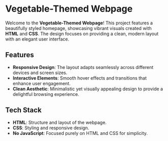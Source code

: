 # Vegetable-Themed Webpage

Welcome to the **Vegetable-Themed Webpage**! 
This project features a beautifully styled homepage, showcasing vibrant visuals created with **HTML** and **CSS**.
The design focuses on providing a clean, modern layout with an elegant user interface.

## Features

- **Responsive Design**: The layout adapts seamlessly across different devices and screen sizes.
- **Interactive Elements**: Smooth hover effects and transitions that enhance user engagement.
- **Clean Aesthetic**: Minimalistic yet visually appealing design to provide a delightful browsing experience.

## Tech Stack

- **HTML**: Structure and layout of the webpage.
- **CSS**: Styling and responsive design.
- **No JavaScript**: Focused purely on HTML and CSS for simplicity.
